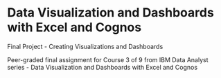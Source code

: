 # Data Visualization and Dashboards with Excel and Cognos
Final Project - Creating Visualizations and Dashboards

Peer-graded final assignment for Course 3 of 9 from IBM Data Analyst series - Data Visualization and Dashboards with Excel and Cognos

